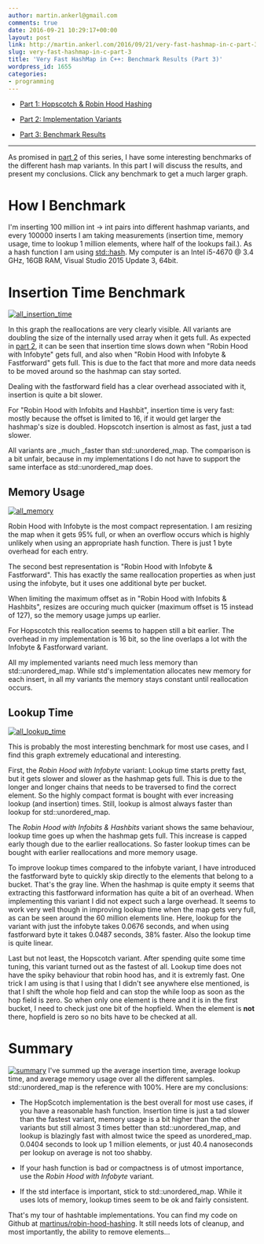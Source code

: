 ```yaml
---
author: martin.ankerl@gmail.com
comments: true
date: 2016-09-21 10:29:17+00:00
layout: post
link: http://martin.ankerl.com/2016/09/21/very-fast-hashmap-in-c-part-3/
slug: very-fast-hashmap-in-c-part-3
title: 'Very Fast HashMap in C++: Benchmark Results (Part 3)'
wordpress_id: 1655
categories:
- programming
---
```


  * [Part 1: Hopscotch & Robin Hood Hashing](http://martin.ankerl.com/2016/09/15/very-fast-hashmap-in-c-part-1/)


  * [Part 2: Implementation Variants](http://martin.ankerl.com/2016/09/21/very-fast-hashmap-in-c-part-2/)


  * [Part 3: Benchmark Results](http://martin.ankerl.com/2016/09/21/very-fast-hashmap-in-c-part-3/)




* * *



As promised in [part 2](http://martin.ankerl.com/2016/09/21/very-fast-hashmap-in-c-part-2/) of this series, I have some interesting benchmarks of the different hash map variants. In this part I will discuss the results, and present my conclusions. Click any benchmark to get a much larger graph.



# How I Benchmark


I'm inserting 100 million int -> int pairs into different hashmap variants, and every 100000 inserts I am taking measurements (insertion time, memory usage, time to lookup 1 million elements, where half of the lookups fail.). As a hash function I am using [std::hash](http://en.cppreference.com/w/cpp/utility/hash). My computer is an Intel i5-4670 @ 3.4 GHz, 16GB RAM, Visual Studio 2015 Update 3, 64bit.



# Insertion Time Benchmark


[![all_insertion_time](http://martin.ankerl.com/wp-content/uploads/2016/09/all_insertion_time.png)](http://martin.ankerl.com/wp-content/uploads/2016/09/all_big_insertion_time.png)

In this graph the reallocations are very clearly visible. All variants are doubling the size of the internally used array when it gets full. As expected in [part 2](http://martin.ankerl.com/2016/09/21/very-fast-hashmap-in-c-part-2/), it can be seen that insertion time slows down when "Robin Hood with Infobyte" gets full, and also when "Robin Hood with Infobyte & Fastforward" gets full. This is due to the fact that more and more data needs to be moved around so the hashmap can stay sorted.

Dealing with the fastforward field has a clear overhead associated with it, insertion is quite a bit slower.

For "Robin Hood with Infobits and Hashbit", insertion time is very fast: mostly because the offset is limited to 16, if it would get larger the hashmap's size is doubled. Hopscotch insertion is almost as fast, just a tad slower.

All variants are _much _faster than std::unordered_map. The comparison is a bit unfair, because in my implementations I do not have to support the same interface as std::unordered_map does.




## Memory Usage


[![all_memory](http://martin.ankerl.com/wp-content/uploads/2016/09/all_memory.png)](http://martin.ankerl.com/wp-content/uploads/2016/09/all_big_memory.png)

Robin Hood with Infobyte is the most compact representation. I am resizing the map when it gets 95% full, or when an overflow occurs which is highly unlikely when using an appropriate hash function. There is just 1 byte overhead for each entry.

The second best representation is "Robin Hood with Infobyte & Fastforward". This has exactly the same reallocation properties as when just using the infobyte, but it uses one additional byte per bucket.

When limiting the maximum offset as in "Robin Hood with Infobits & Hashbits", resizes are occuring much quicker (maximum offset is 15 instead of 127), so the memory usage jumps up earlier.

For Hopscotch this reallocation seems to happen still a bit earlier. The overhead in my implementation is 16 bit, so the line overlaps a lot with the Infobyte & Fastforward variant.

All my implemented variants need much less memory than std::unordered_map. While std's implementation allocates new memory for each insert, in all my variants the memory stays constant until reallocation occurs.




## Lookup Time


[![all_lookup_time](http://martin.ankerl.com/wp-content/uploads/2016/09/all_lookup_time.png)](http://martin.ankerl.com/wp-content/uploads/2016/09/all_big_lookup_time.png)

This is probably the most interesting benchmark for most use cases, and I find this graph extremely educational and interesting. 

First, the _Robin Hood with Infobyte_ variant: Lookup time starts pretty fast, but it gets slower and slower as the hashmap gets full. This is due to the longer and longer chains that needs to be traversed to find the correct element. So the highly compact format is bought with ever increasing lookup (and insertion) times. Still, lookup is almost always faster than lookup for std::unordered_map.

The _Robin Hood with Infobits & Hashbits_ variant shows the same behaviour, lookup time goes up when the hashmap gets full. This increase is capped early though due to the earlier reallocations. So faster lookup times can be bought with earlier reallocations and more memory usage.

To improve lookup times compared to the infobyte variant, I have introduced the fastforward byte to quickly skip directly to the elements that belong to a bucket. That's the gray line. When the hashmap is quite empty it seems that extracting this fastforward information has quite a bit of an overhead. When implementing this variant I did not expect such a large overhead. It seems to work very well though in improving lookup time when the map gets very full, as can be seen around the 60 million elements line. Here, lookup for the variant with just the infobyte takes 0.0676 seconds, and when using fastforward byte it takes 0.0487 seconds, 38% faster. Also the lookup time is quite linear.

Last but not least, the Hopscotch variant. After spending quite some time tuning, this variant turned out as the fastest of all. Lookup time does not have the spiky behaviour that robin hood has, and it is extremly fast. One trick I am using is that I using that I didn't see anywhere else mentioned, is that I shift the whole hop field and can stop the while loop as soon as the hop field is zero. So when only one element is there and it is in the first bucket, I need to check just one bit of the hopfield. When the element is **not** there, hopfield is zero so no bits have to be checked at all.



# Summary


[![summary](http://martin.ankerl.com/wp-content/uploads/2016/09/summary.png)](http://martin.ankerl.com/wp-content/uploads/2016/09/summary_big.png)
I've summed up the average insertion time, average lookup time, and average memory usage over all the different samples. std::unordered_map is the reference with 100%. Here are my conclusions:





  * The HopScotch implementation is the best overall for most use cases, if you have a reasonable hash function. Insertion time is just a tad slower than the fastest variant, memory usage is a bit higher than the other variants but still almost 3 times better than std::unordered_map, and lookup is blazingly fast with almost twice the speed as unordered_map. 0.0404 seconds to look up 1 million elements, or just 40.4 nanoseconds per lookup on average is not too shabby. 


  * If your hash function is bad or compactness is of utmost importance, use the _Robin Hood with Infobyte_ variant. 


  * If the std interface is important, stick to std::unordered_map. While it uses lots of memory, lookup times seem to be ok and fairly consistent.


That's my tour of hashtable implementations. You can find my code on Github at [martinus/robin-hood-hashing](https://github.com/martinus/robin-hood-hashing). It still needs lots of cleanup, and most importantly, the ability to remove elements...
